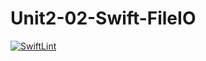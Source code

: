 # Unit2-02-Swift-FileIO
[![SwiftLint](https://github.com/ICS4U-Programming-SantiagoHewettSH/Unit2-02-Swift-FileIO/workflows/SwiftLint/badge.svg)](https://github.com/ICS4U-Programming-SantiagoHewettSH/Unit2-02-Swift-FileIO/actions)
